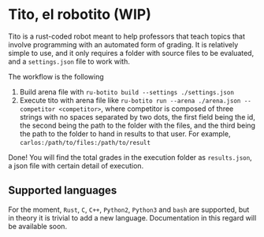 # Tito, el robotito (WIP)

Tito is a rust-coded robot meant to help professors that teach topics that involve programming with an automated form of grading. It is relatively simple to use, and it only requires a folder with source files to be evaluated, and a `settings.json` file to  work with.

The workflow is the following

1. Build arena file with `ru-botito build --settings ./settings.json`
2. Execute tito with arena file like `ru-botito run --arena ./arena.json --competitor <competitor>`, where competitor is composed of three strings with no spaces separated by two dots, the first field being the id, the second being the path to the folder with the files, and the third being the path to the folder to hand in results to that user. For example, `carlos:/path/to/files:/path/to/result`

Done! You will find the total grades in the execution folder as `results.json`, a json file with certain detail of execution.

## Supported languages

For the moment, `Rust`, `C`, `C++`, `Python2`, `Python3` and `bash` are supported, but in theory it is trivial to add a new language. Documentation in this regard will be available soon.